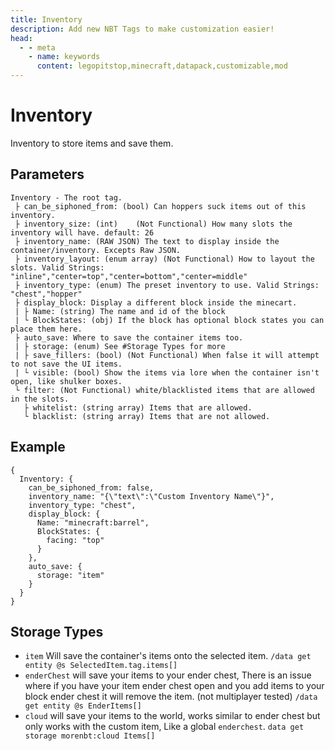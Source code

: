 ```yaml
---
title: Inventory
description: Add new NBT Tags to make customization easier! 
head:
  - - meta
    - name: keywords
      content: legopitstop,minecraft,datapack,customizable,mod
---
```


# Inventory

Inventory to store items and save them.

## Parameters

```
Inventory - The root tag.
 ├ can_be_siphoned_from: (bool) Can hoppers suck items out of this inventory.
 ├ inventory_size: (int) 	(Not Functional) How many slots the inventory will have. default: 26
 ├ inventory_name: (RAW JSON) The text to display inside the container/inventory. Excepts Raw JSON.
 ├ inventory_layout: (enum array) (Not Functional) How to layout the slots. Valid Strings: "inline","center=top","center=bottom","center=middle"
 ├ inventory_type: (enum) The preset inventory to use. Valid Strings: "chest","hopper"
 ├ display_block: Display a different block inside the minecart.
 | ├ Name: (string) The name and id of the block
 | └ BlockStates: (obj) If the block has optional block states you can place them here.
 ├ auto_save: Where to save the container items too.
 | ├ storage: (enum) See #Storage Types for more
 | ├ save_fillers: (bool) (Not Functional) When false it will attempt to not save the UI items.
 | └ visible: (bool) Show the items via lore when the container isn't open, like shulker boxes.
 └ filter: (Not Functional) white/blacklisted items that are allowed in the slots.
   ├ whitelist: (string array) Items that are allowed.
   └ blacklist: (string array) Items that are not allowed.
```

## Example

```snbt
{
  Inventory: {
    can_be_siphoned_from: false,
    inventory_name: "{\"text\":\"Custom Inventory Name\"}",
    inventory_type: "chest",
    display_block: {
      Name: "minecraft:barrel",
      BlockStates: {
        facing: "top"
      }
    },
    auto_save: {
      storage: "item"
    }
  }
}
```

## Storage Types

- `item` Will save the container's items onto the selected item. `/data get entity @s SelectedItem.tag.items[]`
- `enderChest` will save your items to your ender chest, There is an issue where if you have your item ender chest open and you add items to your block ender chest it will remove the item. (not multiplayer tested) `/data get entity @s EnderItems[]`
- `cloud` will save your items to the world, works similar to ender chest but only works with the custom item, Like a global `enderchest`. `data get storage morenbt:cloud Items[]`
